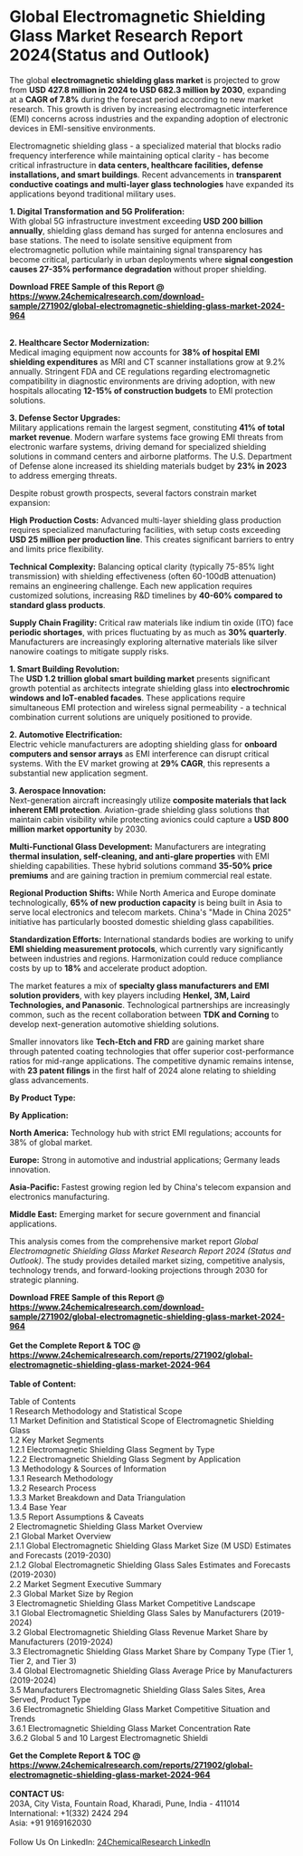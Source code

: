 <h1>Global Electromagnetic Shielding Glass Market Research Report 2024(Status and Outlook)</h1><p>The global <strong>electromagnetic shielding glass market</strong> is projected to grow from <strong>USD 427.8 million in 2024 to USD 682.3 million by 2030</strong>, expanding at a <strong>CAGR of 7.8%</strong> during the forecast period according to new market research. This growth is driven by increasing electromagnetic interference (EMI) concerns across industries and the expanding adoption of electronic devices in EMI-sensitive environments.</p><p>Electromagnetic shielding glass - a specialized material that blocks radio frequency interference while maintaining optical clarity - has become critical infrastructure in <strong>data centers, healthcare facilities, defense installations, and smart buildings</strong>. Recent advancements in <strong>transparent conductive coatings and multi-layer glass technologies</strong> have expanded its applications beyond traditional military uses.</p><p><strong>1. Digital Transformation and 5G Proliferation:</strong><br>
With global 5G infrastructure investment exceeding <strong>USD 200 billion annually</strong>, shielding glass demand has surged for antenna enclosures and base stations. The need to isolate sensitive equipment from electromagnetic pollution while maintaining signal transparency has become critical, particularly in urban deployments where <strong>signal congestion causes 27-35% performance degradation</strong> without proper shielding.</p><div><b>Download FREE Sample of this Report @ 
            <a href="https://www.24chemicalresearch.com/download-sample/271902/global-electromagnetic-shielding-glass-market-2024-964">
            https://www.24chemicalresearch.com/download-sample/271902/global-electromagnetic-shielding-glass-market-2024-964</a></b></div><br><p><strong>2. Healthcare Sector Modernization:</strong><br>
Medical imaging equipment now accounts for <strong>38% of hospital EMI shielding expenditures</strong> as MRI and CT scanner installations grow at 9.2% annually. Stringent FDA and CE regulations regarding electromagnetic compatibility in diagnostic environments are driving adoption, with new hospitals allocating <strong>12-15% of construction budgets</strong> to EMI protection solutions.</p><p><strong>3. Defense Sector Upgrades:</strong><br>
Military applications remain the largest segment, constituting <strong>41% of total market revenue</strong>. Modern warfare systems face growing EMI threats from electronic warfare systems, driving demand for specialized shielding solutions in command centers and airborne platforms. The U.S. Department of Defense alone increased its shielding materials budget by <strong>23% in 2023</strong> to address emerging threats.</p><p>Despite robust growth prospects, several factors constrain market expansion:</p><p><strong>High Production Costs:</strong> Advanced multi-layer shielding glass production requires specialized manufacturing facilities, with setup costs exceeding <strong>USD 25 million per production line</strong>. This creates significant barriers to entry and limits price flexibility.</p><p><strong>Technical Complexity:</strong> Balancing optical clarity (typically 75-85% light transmission) with shielding effectiveness (often 60-100dB attenuation) remains an engineering challenge. Each new application requires customized solutions, increasing R&amp;D timelines by <strong>40-60% compared to standard glass products</strong>.</p><p><strong>Supply Chain Fragility:</strong> Critical raw materials like indium tin oxide (ITO) face <strong>periodic shortages</strong>, with prices fluctuating by as much as <strong>30% quarterly</strong>. Manufacturers are increasingly exploring alternative materials like silver nanowire coatings to mitigate supply risks.</p><p><strong>1. Smart Building Revolution:</strong><br>
The <strong>USD 1.2 trillion global smart building market</strong> presents significant growth potential as architects integrate shielding glass into <strong>electrochromic windows and IoT-enabled facades</strong>. These applications require simultaneous EMI protection and wireless signal permeability - a technical combination current solutions are uniquely positioned to provide.</p><p><strong>2. Automotive Electrification:</strong><br>
Electric vehicle manufacturers are adopting shielding glass for <strong>onboard computers and sensor arrays</strong> as EMI interference can disrupt critical systems. With the EV market growing at <strong>29% CAGR</strong>, this represents a substantial new application segment.</p><p><strong>3. Aerospace Innovation:</strong><br>
Next-generation aircraft increasingly utilize <strong>composite materials that lack inherent EMI protection</strong>. Aviation-grade shielding glass solutions that maintain cabin visibility while protecting avionics could capture a <strong>USD 800 million market opportunity</strong> by 2030.</p><p><strong>Multi-Functional Glass Development:</strong> Manufacturers are integrating <strong>thermal insulation, self-cleaning, and anti-glare properties</strong> with EMI shielding capabilities. These hybrid solutions command <strong>35-50% price premiums</strong> and are gaining traction in premium commercial real estate.</p><p><strong>Regional Production Shifts:</strong> While North America and Europe dominate technologically, <strong>65% of new production capacity</strong> is being built in Asia to serve local electronics and telecom markets. China's "Made in China 2025" initiative has particularly boosted domestic shielding glass capabilities.</p><p><strong>Standardization Efforts:</strong> International standards bodies are working to unify <strong>EMI shielding measurement protocols</strong>, which currently vary significantly between industries and regions. Harmonization could reduce compliance costs by up to <strong>18%</strong> and accelerate product adoption.</p><p>The market features a mix of <strong>specialty glass manufacturers and EMI solution providers</strong>, with key players including <strong>Henkel, 3M, Laird Technologies, and Panasonic</strong>. Technological partnerships are increasingly common, such as the recent collaboration between <strong>TDK and Corning</strong> to develop next-generation automotive shielding solutions.</p><p>Smaller innovators like <strong>Tech-Etch and FRD</strong> are gaining market share through patented coating technologies that offer superior cost-performance ratios for mid-range applications. The competitive dynamic remains intense, with <strong>23 patent filings</strong> in the first half of 2024 alone relating to shielding glass advancements.</p><p><strong>By Product Type:</strong></p><p><strong>By Application:</strong></p><p><strong>North America:</strong> Technology hub with strict EMI regulations; accounts for 38% of global market.</p><p><strong>Europe:</strong> Strong in automotive and industrial applications; Germany leads innovation.</p><p><strong>Asia-Pacific:</strong> Fastest growing region led by China's telecom expansion and electronics manufacturing.</p><p><strong>Middle East:</strong> Emerging market for secure government and financial applications.</p><p>This analysis comes from the comprehensive market report <em>Global Electromagnetic Shielding Glass Market Research Report 2024 (Status and Outlook)</em>. The study provides detailed market sizing, competitive analysis, technology trends, and forward-looking projections through 2030 for strategic planning.</p><div><b>Download FREE Sample of this Report @ 
            <a href="https://www.24chemicalresearch.com/download-sample/271902/global-electromagnetic-shielding-glass-market-2024-964">
            https://www.24chemicalresearch.com/download-sample/271902/global-electromagnetic-shielding-glass-market-2024-964</a></b></div><br><div><b>Get the Complete Report & TOC @ 
            <a href="https://www.24chemicalresearch.com/reports/271902/global-electromagnetic-shielding-glass-market-2024-964">
            https://www.24chemicalresearch.com/reports/271902/global-electromagnetic-shielding-glass-market-2024-964</a></b></div><br>
            <b>Table of Content:</b><p>Table of Contents<br />
1 Research Methodology and Statistical Scope<br />
1.1 Market Definition and Statistical Scope of Electromagnetic Shielding Glass<br />
1.2 Key Market Segments<br />
1.2.1 Electromagnetic Shielding Glass Segment by Type<br />
1.2.2 Electromagnetic Shielding Glass Segment by Application<br />
1.3 Methodology & Sources of Information<br />
1.3.1 Research Methodology<br />
1.3.2 Research Process<br />
1.3.3 Market Breakdown and Data Triangulation<br />
1.3.4 Base Year<br />
1.3.5 Report Assumptions & Caveats<br />
2 Electromagnetic Shielding Glass Market Overview<br />
2.1 Global Market Overview<br />
2.1.1 Global Electromagnetic Shielding Glass Market Size (M USD) Estimates and Forecasts (2019-2030)<br />
2.1.2 Global Electromagnetic Shielding Glass Sales Estimates and Forecasts (2019-2030)<br />
2.2 Market Segment Executive Summary<br />
2.3 Global Market Size by Region<br />
3 Electromagnetic Shielding Glass Market Competitive Landscape<br />
3.1 Global Electromagnetic Shielding Glass Sales by Manufacturers (2019-2024)<br />
3.2 Global Electromagnetic Shielding Glass Revenue Market Share by Manufacturers (2019-2024)<br />
3.3 Electromagnetic Shielding Glass Market Share by Company Type (Tier 1, Tier 2, and Tier 3)<br />
3.4 Global Electromagnetic Shielding Glass Average Price by Manufacturers (2019-2024)<br />
3.5 Manufacturers Electromagnetic Shielding Glass Sales Sites, Area Served, Product Type<br />
3.6 Electromagnetic Shielding Glass Market Competitive Situation and Trends<br />
3.6.1 Electromagnetic Shielding Glass Market Concentration Rate<br />
3.6.2 Global 5 and 10 Largest Electromagnetic Shieldi</p><div><b>Get the Complete Report & TOC @ 
            <a href="https://www.24chemicalresearch.com/reports/271902/global-electromagnetic-shielding-glass-market-2024-964">
            https://www.24chemicalresearch.com/reports/271902/global-electromagnetic-shielding-glass-market-2024-964</a></b></div><br><b>CONTACT US:</b><br>
            203A, City Vista, Fountain Road, Kharadi, Pune, India - 411014<br>
            International: +1(332) 2424 294<br>
            Asia: +91 9169162030 <br><br>
            Follow Us On LinkedIn: <a href="https://www.linkedin.com/company/24chemicalresearch/">24ChemicalResearch LinkedIn</a>
